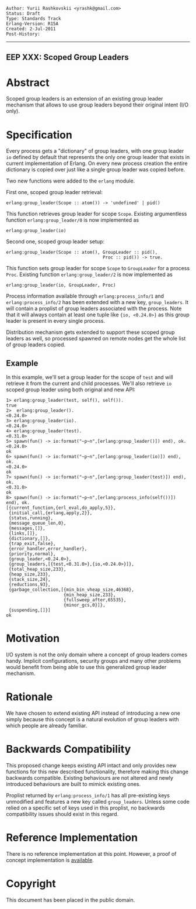     Author: Yurii Rashkovskii <yrashk@gmail.com>
    Status: Draft
    Type: Standards Track
    Erlang-Version: R15A
    Created: 2-Jul-2011
    Post-History:
****
EEP XXX: Scoped Group Leaders
----



Abstract
========

Scoped group leaders is an extension of an existing group leader 
mechanism that allows to use group leaders beyond their 
original intent (I/O only).

Specification
=============

Every process gets a "dictionary" of group leaders, with one group 
leader `io` defined by default that represents the only one group 
leader that exists in current implementation of Erlang.  On every
new process creation the entire dictionary is copied over just
like a single group leader was copied before.

Two new functions were added to the `erlang` module.

First one, scoped group leader retrieval:

    erlang:group_leader(Scope :: atom()) -> 'undefined' | pid()

This function retrieves group leader for scope `Scope`. Existing 
argumentless function `erlang:group_leader/0` is now implemented as

    erlang:group_leader(io)

Second one, scoped group leader setup:

    erlang:group_leader(Scope :: atom(), GroupLeader :: pid(), 
                                         Proc :: pid()) -> true.

This function sets group leader for scope `Scope` to `GroupLeader` 
for a process `Proc`.  Existing function `erlang:group_leader/2` is 
now implemented as

    erlang:group_leader(io, GroupLeader, Proc)

Process information available through `erlang:process_info/1` and
`erlang:process_info/2` has been extended with a new key, `group_leaders`.
It will contain a proplist of group leaders associated with the process. 
Note that it will always contain at least one tuple like `{io, <0.24.0>}`
as this group leader is present in every single process.

Distribution mechanism gets extended to support these scoped group leaders 
as well, so processed spawned on remote nodes get the whole list of group
leaders copied.

Example
-------

In this example, we'll set a group leader for the scope of `test`
and will retrieve it from the current and child processes.  We'll 
also retrieve `io` scoped group leader using both original and new
API:

    1> erlang:group_leader(test, self(), self()).
    true
    2>  erlang:group_leader().
    <0.24.0>
    3> erlang:group_leader(io).
    <0.24.0>
    4> erlang:group_leader(test).
    <0.31.0>
    5> spawn(fun() -> io:format("~p~n",[erlang:group_leader()]) end), ok.
    <0.24.0>
    ok
    6> spawn(fun() -> io:format("~p~n",[erlang:group_leader(io)]) end), ok.
    <0.24.0>
    ok
    7> spawn(fun() -> io:format("~p~n",[erlang:group_leader(test)]) end), ok.
    <0.31.0>
    ok
    8> spawn(fun() -> io:format("~p~n",[erlang:process_info(self())]) end), ok.
    [{current_function,{erl_eval,do_apply,5}},
     {initial_call,{erlang,apply,2}},
     {status,running},
     {message_queue_len,0},
     {messages,[]},
     {links,[]},
     {dictionary,[]},
     {trap_exit,false},
     {error_handler,error_handler},
     {priority,normal},
     {group_leader,<0.24.0>},
     {group_leaders,[{test,<0.31.0>},{io,<0.24.0>}]},
     {total_heap_size,233},
     {heap_size,233},
     {stack_size,24},
     {reductions,93},
     {garbage_collection,[{min_bin_vheap_size,46368},
                          {min_heap_size,233},
                          {fullsweep_after,65535},
                          {minor_gcs,0}]},
     {suspending,[]}]
    ok


Motivation
==========

I/O system is not the only domain where a concept of group leaders
comes handy.  Implicit configurations, security groups and many other
problems would benefit from being able to use this generalized group
leader mechanism.


Rationale
=========

We have chosen to extend existing API instead of introducing a new one
simply because this concept is a natural evolution of group leaders with
which people are already familiar.  


Backwards Compatibility
=======================

This proposed change keeps existing API intact and only provides new
functions for this new described functionality, therefore making this change 
backwards compatible.  Existing behaviours are not altered and newly 
introduced behaviours are built to mimick existing ones.

Proplist returned by `erlang:process_info/1` has all pre-existing keys
unmodified and features a new key called `group_leaders`.  Unless some code
relied on a specific set of keys used in this proplist, no backwards compatibility
issues should exist in this regard.


Reference Implementation
========================

There is no reference implementation at this point.  However, a proof 
of concept implementation is [available][1].

[1]: https://github.com/spawngrid/otp/tree/group_leader_scope


Copyright
=========

This document has been placed in the public domain.



[EmacsVar]: <> "Local Variables:"
[EmacsVar]: <> "mode: indented-text"
[EmacsVar]: <> "indent-tabs-mode: nil"
[EmacsVar]: <> "sentence-end-double-space: t"
[EmacsVar]: <> "fill-column: 70"
[EmacsVar]: <> "coding: utf-8"
[EmacsVar]: <> "End:"
